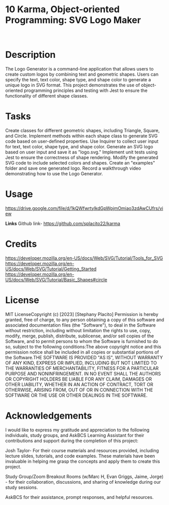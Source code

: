 # 10 Karma, Object-oriented Programming: SVG Logo Maker

​

# Description

The Logo Generator is a command-line application that allows users to create custom logos by combining text and geometric shapes. Users can specify the text, text color, shape type, and shape color to generate a unique logo in SVG format. This project demonstrates the use of object-oriented programming principles and testing with Jest to ensure the functionality of different shape classes.

# Tasks

Create classes for different geometric shapes, including Triangle, Square, and Circle.
Implement methods within each shape class to generate SVG code based on user-defined properties.
Use Inquirer to collect user input for text, text color, shape type, and shape color.
Generate an SVG logo based on user input and save it as "logo.svg."
Implement unit tests using Jest to ensure the correctness of shape rendering.
Modify the generated SVG code to include selected colors and shapes.
Create an "examples" folder and save one generated logo.
Record a walkthrough video demonstrating how to use the Logo Generator.
​

# Usage

https://drive.google.com/file/d/1kQWfwrtylkdGpWpjmOmiao3zdAwCUfrs/view

​**Links**
Github link- https://github.com/splacito22/karma

# Credits

https://developer.mozilla.org/en-US/docs/Web/SVG/Tutorial/Tools_for_SVG
https://developer.mozilla.org/en-US/docs/Web/SVG/Tutorial/Getting_Started
https://developer.mozilla.org/en-US/docs/Web/SVG/Tutorial/Basic_Shapes#circle

# License

​MIT License​Copyright (c) [2023] [Stephany Placito]
​Permission is hereby granted, free of charge, to any person obtaining a copy of this software and associated documentation files (the "Software"), to deal in the Software without restriction, including without limitation the rights to use, copy, modify, merge, publish, distribute, sublicense, and/or sell copies of the Software, and to permit persons to whom the Software is furnished to do so, subject to the following conditions:​The above copyright notice and this permission notice shall be included in all copies or substantial portions of the Software.​THE SOFTWARE IS PROVIDED "AS IS", WITHOUT WARRANTY OF ANY KIND, EXPRESS OR IMPLIED, INCLUDING BUT NOT LIMITED TO THE WARRANTIES OF MERCHANTABILITY, FITNESS FOR A PARTICULAR PURPOSE AND NONINFRINGEMENT. IN NO EVENT SHALL THE AUTHORS OR COPYRIGHT HOLDERS BE LIABLE FOR ANY CLAIM, DAMAGES OR OTHER LIABILITY, WHETHER IN AN ACTION OF CONTRACT, TORT OR OTHERWISE, ARISING FROM, OUT OF OR IN CONNECTION WITH THE SOFTWARE OR THE USE OR OTHER DEALINGS IN THE SOFTWARE.

# Acknowledgements

I would like to express my gratitude and appreciation to the following individuals, study groups, and AskBCS Learning Assistant for their contributions and support during the completion of this project:

Josh Taylor- For their course materials and resources provided, including lecture slides, tutorials, and code examples. These materials have been invaluable in helping me grasp the concepts and apply them to create this project.

Study Group/Zoom Breakout Rooms (w/Marc H, Evan Griggs, Jaime, Jorge) - for their collaboration, discussions, and sharing of knowledge during our study sessions.

AskBCS for their assistance, prompt responses, and helpful resources.
